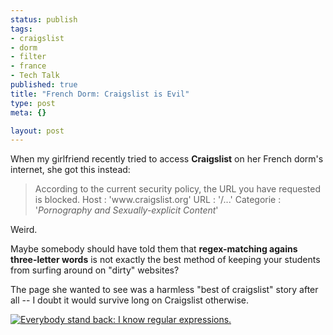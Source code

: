 ```yaml
--- 
status: publish
tags: 
- craigslist
- dorm
- filter
- france
- Tech Talk
published: true
title: "French Dorm: Craigslist is Evil"
type: post
meta: {}

layout: post
---
```

When my girlfriend recently tried to access <strong>Craigslist</strong> on her French dorm's internet, she got this instead:

<blockquote>According to the current security policy, the URL you have requested is blocked. 
Host : 'www.craigslist.org' 
URL : '/...' 
Categorie : '<em>Pornography and Sexually-explicit Content</em>'</blockquote>

Weird.

Maybe somebody should have told them that <strong>regex-matching agains three-letter words</strong> is not exactly the best method of keeping your students from surfing around on "dirty" websites?

The page she wanted to see was a harmless "best of craigslist" story after all -- I doubt it would survive long on Craigslist otherwise.

<a href="http://xkcd.com/208/"><img src='http://fredericiana.com/wp-content/uploads/2008/01/regex.png' alt='Everybody stand back: I know regular expressions.' /></a>
